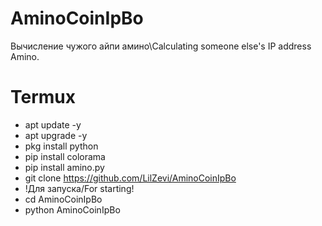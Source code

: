# AminoCoinIpBo
Вычисление чужого айпи амино\Calculating someone else's IP address Amino.
# Termux
- apt update -y
- apt upgrade -y
- pkg install python
- pip install colorama
- pip install amino.py
- git clone https://github.com/LilZevi/AminoCoinIpBo
- !Для запуска/For starting!
- cd AminoCoinIpBo
- python AminoCoinIpBo
